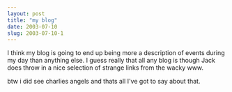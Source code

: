 ```yaml
---
layout: post
title: "my blog"
date: 2003-07-10
slug: 2003-07-10-1
---
```


I think my blog is going to end up being more a description of events during my day than anything else.  I guess really that all any blog is though Jack does throw in a nice selection of strange links from the wacky www.  

btw i did see charlies angels and thats all I&apos;ve got to say about that.
